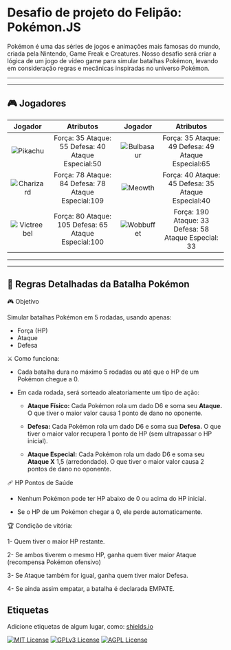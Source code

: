 
# Desafio de projeto do Felipão: Pokémon.JS


Pokémon é uma das séries de jogos e animações mais famosas do mundo, criada pela Nintendo, Game Freak e Creatures. Nosso desafio será criar a lógica de um jogo de vídeo game para simular batalhas Pokémon, levando em consideração regras e mecânicas inspiradas no universo Pokémon.

***
---
## 🎮 Jogadores 
| Jogador | Atributos | Jogador |Atributos | 
|:---:|:---:|:---:|:---:|
| ![Pikachu]("docs\gif\pikachu.gif" "Pikachu") | Força: 35  Ataque: 55 Defesa: 40 Ataque Especial:50 |![Bulbasaur]("C:\Users\Dell\Desktop\ADS\curso_dio\projeto1\docs\gif\bulbasaur.gif" "Bulbasaur")  |Força: 35 Ataque: 49 Defesa: 49 Ataque Especial:65|
| ![Charizard]("C:\Users\Dell\Desktop\ADS\curso_dio\projeto1\docs\gif\charizard.gif" "Charizard") |Força: 78 Ataque: 84 Defesa: 78 Ataque Especial:109|![Meowth]("C:\Users\Dell\Desktop\ADS\curso_dio\projeto1\docs\gif\meowth.gif" "Meowth") | Força: 40 Ataque: 45 Defesa: 35 Ataque Especial:40|
| ![Victreebel]("C:\Users\Dell\Desktop\ADS\curso_dio\projeto1\docs\gif\victreebel.gif" "Victreebel") |Força: 80 Ataque: 105 Defesa: 65 Ataque Especial:100|![Wobbuffet]("C:\Users\Dell\Desktop\ADS\curso_dio\projeto1\docs\gif\wobbuffet.gif" "Wobbuffet") |Força: 190 Ataque: 33 Defesa: 58 Ataque Especial: 33|

***
---

## 📜 Regras Detalhadas da Batalha Pokémon
 
🎮 Objetivo

Simular batalhas Pokémon em 5 rodadas, usando apenas: 

* Força (HP)
* Ataque
* Defesa

⚔️ Como funciona:

* Cada batalha dura no máximo 5 rodadas ou até que o HP de um Pokémon chegue a 0.

* Em cada rodada, será sorteado aleatoriamente um tipo de ação: 

    * **Ataque Físico:** Cada Pokémon rola um dado D6 e soma seu **Ataque.** O que tiver o maior valor causa 1 ponto de dano no oponente.

    * **Defesa:** Cada Pokémon rola um dado D6 e soma sua **Defesa.** O que tiver o maior valor recupera 1 ponto de HP (sem ultrapassar o HP inicial).

    * **Ataque Especial:** Cada Pokémon rola um dado D6 e soma seu **Ataque X** 1,5 (arredondado). O que tiver o maior valor causa 2 pontos de dano no oponente.

🩹 HP Pontos de Saúde

* Nenhum Pokémon pode ter HP abaixo de 0 ou acima do HP inicial.

*  Se o HP de um Pokémon chegar a 0, ele perde automaticamente.

🏆 Condição de vitória:

1-  Quem tiver o maior HP restante.

2- Se ambos tiverem o mesmo HP, ganha quem tiver maior Ataque (recompensa Pokémon ofensivo)

3- Se Ataque também for igual, ganha quem tiver maior Defesa.

4- Se ainda assim empatar, a batalha é declarada EMPATE.






## Etiquetas

Adicione etiquetas de algum lugar, como: [shields.io](https://shields.io/)

[![MIT License](https://img.shields.io/badge/License-MIT-green.svg)](https://choosealicense.com/licenses/mit/)
[![GPLv3 License](https://img.shields.io/badge/License-GPL%20v3-yellow.svg)](https://opensource.org/licenses/)
[![AGPL License](https://img.shields.io/badge/license-AGPL-blue.svg)](http://www.gnu.org/licenses/agpl-3.0)


